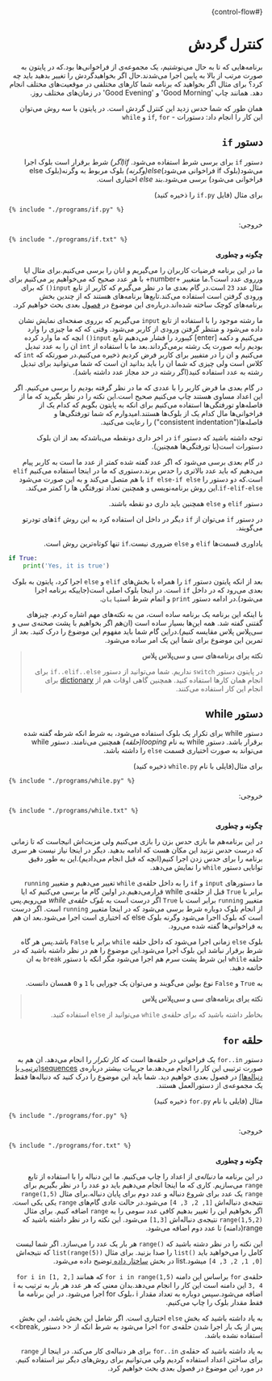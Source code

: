 <div dir=rtl>

{#control-flow}

# کنترل گردش 

برنامه‌هایی که تا به حال می‌نوشتیم، یک مجموعه‌ی از فراخوانی‌ها بود.که در پایتون به صورت مرتب از بالا به پایین اجرا می‌شدند.حال اگر بخواهیدگردش را تغییر بدهید باید چه کرد؟ برای مثال اگر بخواهید که برنامه شما کارهای مختلفی در موقعیت‌های مختلف انجام دهد. همانند چاپ 'Good Morning' و 'Good Evening' در زمان‌های مختلف روز.

همان طور که شما حدس زدید این کنترل گردش است. در پایتون با سه روش می‌توان این کار را انجام داد: دستورات - `if`, `for` و `while`

## دستور `if` 

دستور `if` برای برسی شرط استفاده می‌شود. *if(اگر)* شرط برقرار است بلوک اجرا می‌شود(بلوک if فراخوانی می‌شود)*else(وگرنه)* بلوک مربوط به وگرنه(بلوک else فراخوانی می‌شود) برسی می‌شود.بند *else* اختیاری است.

برای مثال (فایل `if.py` را ذخیره کنید)



<div dir=ltr>

<pre><code class="lang-python">{% include "./programs/if.py" %}</code></pre>

<div dir=rtl>

خروجی:

<div dir=ltr>

<pre><code>{% include "./programs/if.txt" %}</code></pre>


<div dir=rtl>



**چگونه و چطوری**

ما در این برنامه فرضیات کاربران را می‌گیریم و انان را برسی می‌کنیم.برای مثال ایا ورروی عدد است؟.ما متغییر +number+ با هر عدد صحیح‌ که می‌خواهیم پر می‌کنیم برای مثال عدد `23` است.در گام بعدی ما در نظر می‌گیرم که کاربر از تابع `input()` که برای ورودی گرفتن است استفاده می‌کند.تابع‌ها برنامه‌های هستند که از چندین بخش برنامه‌های کوچک ساخته شده‌اند.درباره‌ی این موضوع در [ فصول](./functions.md#functions) بعدی بحث خواهیم کرد.

ما رشته موجود را با استفاده از تابع `input` می‌گیریم که برروی صفحه‌ای نمایش نشان داده می‌شود و منتظر گرفتن ورودی از کاربر می‌شود. وقتی که که ما چیزی را وارد می‌کنیم و دکمه‌ [enter] کیبورد را فشار می‌دهیم تابع `input()` انچه که ما وارد کرده بودیم رابه صورت یک رشته برمی‌گرداند.بعد ما با استفاده از `int` ان را به عدد تبدیل می‌کنیم و ان را در متفییر برای کاربر فرض کردیم ذخیره می‌کنیم.در صورتکه که `int` که کلاس است ولی چیزی که شما ان را باید بدانید ان است که شما می‌توانید برای تبدیل رشته به عدد استفاده کنید(اگر رشته در حد مجاز عدد داشته باشد).

در گام بعدی ما فرض کاربر را با عددی که ما در نظر گرفته بودیم را برسی می‌کنیم. اگر این اعداد مساوی هستند چاپ می‌کنیم صحیح است.این نکته را در نظر بگیرید که ما از فاصله‌هاو تورفتگی‌ها استفاده می‌کنیم برای انکه به پایتون بگویم که کدام یک از فراخوانی‌ها مال کدام یک از بلوک‌ها هستند.امیدوارم که شما تورفتگی‌ها و فاصله‌ها("consistent indentation") را رعایت می‌کنید.

توجه داشته باشید که دستور `if` در اخر داری دونقطه می‌باشدکه بعد از ان بلوک دستورات است(با تورفتگی‌ها همچنین).

در گام بعدی برسی می‌شود که اگر عدد گفته شده کمتر از عدد ما است به کاربر پیام می‌دهیم که باید عدد بالاتری را حدس برند.دستوری که ما در اینجا استفاده می‌کنیم `elif` است.که دو دستور را `if else-if else` با هم متصل می‌کند و به این صورت می‌شود `if-elif-else`.این روش برنامه‌نویسی و همچنین تعداد تورفتگی ها را کمتر می‌‌کند.

دستور `elif` و `else` همچنین باید داری دو نقطه باشند.

در دستور  `if` می‌توان از `if` دیگر در داخل ان استفاده کرد به این روش `if`های تودرتو می‌گویند.

یاداوری قسمت‌ها  `elif` و `else` ضروری نیست.`if`  تنها کوتاه‌ترین روش است.

<div dir=ltr>


```python
if True:
    print('Yes, it is true')
```

<div dir=rtl>



بعد از انکه پایتون دستور `if` را همراه با بخش‌های `elif` و `else` اجرا کرد، پایتون به بلوک بعدی می‌رود که در داخل `if` است. در اینجا بلوک اصلی است(جاییکه برنامه اجرا می‌شود).در ادامه دستور `print` و اتمام شرط است`پایان`.

با اینکه این برنامه یک برنامه ساده است، من به نکته‌های مهم اشاره کردم. چیزهای گفتنی گفته شد. همه این‌ها بسیار ساده است (ان‌هم اگر بخواهیم با پشت صحنه‌ی سی و سی‌پلاس پلاس مقایسه کنیم).دراین گام شما باید مفهوم این موضوع را درک کنید. بعد از تمرین این موضوع برای شما این یک امر ساده می‌شود.




>**نکته برای برنامه‌های سی و سی‌پلاس پلاس**
>
> در پایتون دستور `switch` نداریم. شما می‌توانید از دستور `if..elif..else` برای انجام همان کار‌ها استفاده کنید. همچنین گاهی اوقات هم از [dictionary](./data_structures.md#dictionary) برای انجام این کار استفاده می‌کنند.

## دستور while

دستور while برای تکرار یک بلوک استفاده می‌شود، به شرط انکه شرطه گفته شده برقرار باشد. دستور while به نام *looping(حلقه)* همچنین می‌نامند. دستور while می‌تواند به صورت اختیاری قسمت `else` را داشته باشد.

برای مثال(فایلی با نام `while.py` ذخیره کنید)

<div dir=ltr>

<pre><code class="lang-python">{% include "./programs/while.py" %}</code></pre>

<div dir=rtl>

خروجی:

<div dir=ltr>

<pre><code>{% include "./programs/while.txt" %}</code></pre>


<div dir=rtl>




**چگونه و چطوری**

در این برنامه‌هم ما بازی حدس بزن را بازی می‌کنیم ولی مزیت‌اش انیجاست که تا زمانی که درست حدس نزنید این مکان هست که ادامه بدهید. دیگر در اینجا نیاز نیست هر سری برنامه را برای حدس زدن اجرا کنیم(انچه که قبل انجام می‌دادیم).این به طور دقیق توانایی دستور `while` را نمایش می‌دهد.

ما دستورهای `input` و `if` را به داخل حلقه‌ی `while` تغییر می‌دهیم و متغییر `running` برابر با `True` قبل از حلقه‌ی while قرارمی‌دهیم.در اولین گام ما برسی می‌کنیم که ایا متغییر `running` برابر است با `True` اگر درست است به *بلوک حلقه‌ی while* می‌رویم.پس از انجام بلوک دوباره شرط برسی می‌شود که در اینجا متغییر `running` است. اگر درست است که بلوک ااجرا می‌شود وگرنه بلوک else که اختیاری است اجرا می‌شود.بعد ان هم به فراخوانی‌ها گفته شده می‌رود.

بلوک `else` زمانی اجرا می‌شود که داخل حلقه `while` برابر با `False` باشد.پس هر گاه شرط برقرار نباشد این بلوک اجرا می‌شود.این موضوع را هم در نظر داشته باشید که در حلقه‌ `while` این شرط پشت سرم هم اجرا می‌شود مگر انکه با دستور `break` به ان خاتمه دهید.

به `True` و `False` نوع بولین می‌گویند و می‌توان یک جورایی با `1` و `0` همسان دانست.




> **نکته برای برنامه‌های سی و سی‌پلاس پلاس**
>
> بخاطر داشته باشید که برای حلقه‌ی `while` می‌توانید از `else` استفاده کنید.

## حلقه‌ `for`

دستور `for..in` یک فراخوانی در حلقه‌ها است که کار *تکرار* را انجام می‌دهد. ان هم به صورت ترتیبی این کار را انجام می‌دهد.ما جرییات بیشتر درباره‌ی [sequences(ترتیب یا دنباله‌ها)](./data_structures.md#sequence) در فصول بعدی خواهیم دید. شما باید این موضوع را درک کنید که دنباله‌ها فقط یک مجموعه‌ی از دستورالعمل هستند.

مثال (فایلی با نام `for.py` ذخیره کنید)

<div dir=ltr>

<pre><code class="lang-python">{% include "./programs/for.py" %}</code></pre>

<div dir=rtl>

خروجی:

<div dir=ltr>

<pre><code>{% include "./programs/for.txt" %}</code></pre>


<div dir=rtl>


**چگونه و چطوری**

در این برنامه ما *دنباله‌ی* از اعداد را چاپ می‌کنیم. ما این دنباله را با استفاده از تابع `range` می‌سازیم.
کاری که ما اینجا انجام می‌دهیم باید دو عدد را در نظر بگیریم برای `range` یک عدد برای شروع دنباله و عدد دوم برای پایان دنباله.برای مثال `(range(1,5` نتیجه‌ی دنباله‌اش  `[1, 2, 3, 4]` می‌شود.در حالت عادی گام‌های `range` یکی یکی است. اگر بخواهیم این را تغییر بدهیم کافی عدد سومی را به `range` اضافه کنیم. برای مثال `(range(1,5,2` نتیجه‌ی دنباله‌‌اش `[1,3]` می‌شود. این نکته را در نظر داشته باشید که range(دامنه) تا عدد دوم اضافه می‌شود.

این نکته را در نظر دشته باشید که `()range` هر بار یک عدد را می‌سازد. اگر شما لیست کامل را می‌خواهید باید `()list` را صدا بزنید. برای مثال `((list(range(5` که نتیجه‌اش `[0, 1, 2, 3, 4]` میشود.list در بخش [ ساختار داده ](./data_structures.md#data-structures) توضیح داده می‌شود.


حلقه‌ی `for` براساس این دامنه  `(for i in range(1,5`  که همانند `[for i in [1, 2, 3, 4` این دامنه است این کار را انجام می‌دهد.بدان معنی که هر عدد هر بار به ترتیب به i اضافه می‌شود.سپس دوباره به تعداد مقدار i ،بلوک for اجرا می‌شود. در این برنامه ما فقط مقدار بلوک را چاپ می‌کنیم.

به یاد داشته باشید که بخش `else` اختیاری است. اگر شامل این بخش باشد، این بخش پس از یک بار اجرا شدن حلقه‌ی `for` اجرا می‌شود به شرط انکه از << دستور ,break>> استفاده نشده باشد.

به یاد داشته باشید که حقله‌ی `for..in` برای هر دنباله‌ی کار می‌کند. در اینجا از `range` برای ساختن اعداد استفاده کردیم ولی می‌توانیم برای روش‌های دیگر نیز استفاده کنیم. در مورد این موضوع در فصول بعدی بحث خواهیم کرد.
